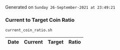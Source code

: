 Generated on `Sunday 26-September-2021 at 23:49:21`

### Current to Target Coin Ratio
`current_coin_ratio.sh`

Date|Current|Target|Ratio
---|---|---|---
